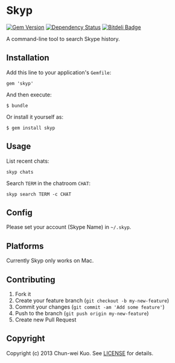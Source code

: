 # Skyp

[![Gem Version](https://badge.fury.io/rb/skyp.png)][gem]
[![Dependency Status](https://gemnasium.com/Domon/skyp.png)][gemnasium]
[![Bitdeli Badge](https://d2weczhvl823v0.cloudfront.net/Domon/skyp/trend.png)][bitdeli]

[gem]: http://badge.fury.io/rb/skyp
[gemnasium]: https://gemnasium.com/Domon/skyp
[bitdeli]: https://bitdeli.com/free "Bitdeli Badge"

A command-line tool to search Skype history.


## Installation

Add this line to your application's `Gemfile`:

    gem 'skyp'

And then execute:

    $ bundle

Or install it yourself as:

    $ gem install skyp


## Usage

List recent chats:

    skyp chats

Search `TERM` in the chatroom `CHAT`:

    skyp search TERM -c CHAT


## Config

Please set your account (Skype Name) in `~/.skyp`.


## Platforms

Currently Skyp only works on Mac.


## Contributing

1. Fork it
2. Create your feature branch (`git checkout -b my-new-feature`)
3. Commit your changes (`git commit -am 'Add some feature'`)
4. Push to the branch (`git push origin my-new-feature`)
5. Create new Pull Request

## Copyright

Copyright (c) 2013 Chun-wei Kuo. See [LICENSE][] for details.

[LICENSE]: LICENSE

